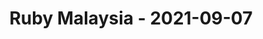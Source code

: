 ---
layout: post
title: Ruby Malaysia - 2021-09-07
datetime: '2021-09-07T07:30:00-04:00'
name: Ruby Malaysia
external_url: https://www.meetup.com/ruby-malaysia/events/280252673/
online_event: true
year_month: 2021-09
---